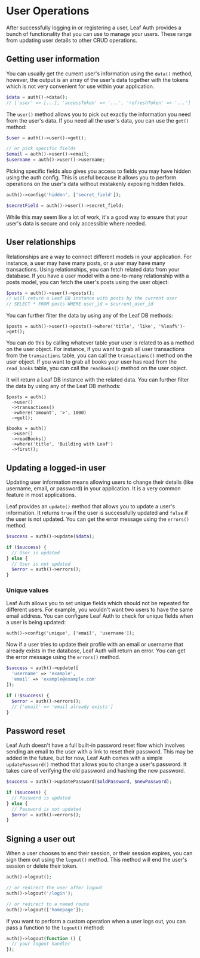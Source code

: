 # User Operations

After successfully logging in or registering a user, Leaf Auth provides a bunch of functionality that you can use to manage your users. These range from updating user details to other CRUD operations.

## Getting user information

You can usually get the current user's information using the `data()` method, however, the output is an array of the user's data together with the tokens which is not very convenient for use within your application.

```php
$data = auth()->data();
// ['user' => [...], 'accessToken' => '...', 'refreshToken' => '...']
```

The `user()` method allows you to pick out exactly the information you need from the user's data. If you need all the user's data, you can use the `get()` method:

```php
$user = auth()->user()->get();

// or pick specific fields
$email = auth()->user()->email;
$username = auth()->user()->username;
```

Picking specific fields also gives you access to fields you may have hidden using the auth config. This is useful because it allows you to perform operations on the user's data without mistakenly exposing hidden fields.

```php
auth()->config('hidden', ['secret_field']);

$secretField = auth()->user()->secret_field;
```

While this may seem like a lot of work, it's a good way to ensure that your user's data is secure and only accessible where needed.

## User relationships

Relationships are a way to connect different models in your application. For instance, a user may have many posts, or a user may have many transactions. Using relationships, you can fetch related data from your database. If you have a user model with a one-to-many relationship with a posts model, you can fetch the user's posts using the user object:

```php
$posts = auth()->user()->posts();
// will return a Leaf DB instance with posts by the current user
// SELECT * FROM posts WHERE user_id = $current_user_id
```

You can further filter the data by using any of the Leaf DB methods:

```php:no-line-numbers
$posts = auth()->user()->posts()->where('title', 'like', '%leaf%')->get();
```

You can do this by calling whatever table your user is related to as a method on the user object. For instance, if you want to grab all user transactions from the `transactions` table, you can call the `transactions()` method on the user object. If you want to grab all books your user has read from the `read_books` table, you can call the `readBooks()` method on the user object.

It will return a Leaf DB instance with the related data. You can further filter the data by using any of the Leaf DB methods:

```php:no-line-numbers
$posts = auth()
  ->user()
  ->transactions()
  ->where('amount', '>', 1000)
  ->get();

$books = auth()
  ->user()
  ->readBooks()
  ->where('title', 'Building with Leaf')
  ->first();
```

## Updating a logged-in user

Updating user information means allowing users to change their details (like username, email, or password) in your application. It is a very common feature in most applications.

Leaf provides an `update()` method that allows you to update a user's information. It returns `true` if the user is successfully updated and `false` if the user is not updated. You can get the error message using the `errors()` method.

```php
$success = auth()->update($data);

if ($success) {
  // User is updated
} else {
  // User is not updated
  $error = auth()->errors();
}
```

### Unique values

Leaf Auth allows you to set unique fields which should not be repeated for different users. For example, you wouldn't want two users to have the same email address. You can configure Leaf Auth to check for unique fields when a user is being updated:

```php:no-line-numbers
auth()->config('unique', ['email', 'username']);
```

Now if a user tries to update their profile with an email or username that already exists in the database, Leaf Auth will return an error. You can get the error message using the `errors()` method.

```php
$success = auth()->update([
  'username' => 'example',
  'email' => 'example@example.com'
]);

if (!$success) {
  $error = auth()->errors();
  // ['email' => 'email already exists']
}
```

## Password reset

Leaf Auth doesn't have a full built-in password reset flow which involves sending an email to the user with a link to reset their password. This may be added in the future, but for now, Leaf Auth comes with a simple `updatePassword()` method that allows you to change a user's password. It takes care of verifying the old password and hashing the new password.

```php
$success = auth()->updatePassword($oldPassword, $newPassword);

if ($success) {
  // Password is updated
} else {
  // Password is not updated
  $error = auth()->errors();
}
```

## Signing a user out

When a user chooses to end their session, or their session expires, you can sign them out using the `logout()` method. This method will end the user's session or delete their token.

```php
auth()->logout();

// or redirect the user after logout
auth()->logout('/login');

// or redirect to a named route
auth()->logout(['homepage']);
```

If you want to perform a custom operation when a user logs out, you can pass a function to the `logout()` method:

```php
auth()->logout(function () {
  // your logout handler
});
```
